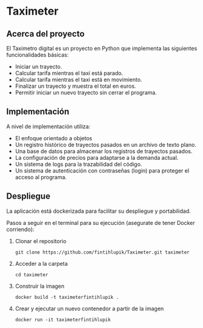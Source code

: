 # Taximeter

## Acerca del proyecto
El Taximetro digital es un proyecto en Python que implementa las siguientes funcionalidades básicas:
- Iniciar un trayecto.
- Calcular tarifa mientras el taxi está parado.
- Calcular tarifa mientras el taxi está en movimiento.
- Finalizar un trayecto y muestra el total en euros.
- Permitir iniciar un nuevo trayecto sin cerrar el programa.
  
## Implementación
A nivel de implementación utiliza:
- El enfoque orientado a objetos
- Un registro histórico de trayectos pasados en un archivo de texto plano.
- Una base de datos para almacenar los registros de trayectos pasados.
- La configuración de precios para adaptarse a la demanda actual.
- Un sistema de logs para la trazabilidad del código.
- Un sistema de autenticación con contraseñas (login) para proteger el acceso al programa.

## Despliegue
La aplicación está dockerizada para facilitar su despliegue y portabilidad.

Pasos a seguir en el terminal para su ejecución (asegurate de tener Docker corriendo):

1. Clonar el repositorio
   
   `git clone https://github.com/fintihlupik/Taximeter.git taximeter`
   
3. Acceder a la carpeta
   
   `cd taximeter`
   
4. Construir la imagen
   
     `docker build -t taximeterfintihlupik .`
  
5. Crear y ejecutar un nuevo contenedor a partir de la imagen
   
   `docker run -it taximeterfintihlupik`

